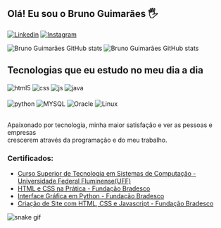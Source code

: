 ## Olá! Eu sou o Bruno Guimarães 🖐️

[![Linkedin](https://img.shields.io/badge/LinkedIn-0077B5?style=for-the-badge&logo=linkedin&logoColor=white)](https://www.linkedin.com/in/bruno-guima-desenvolvedor)
[![Instagram](https://img.shields.io/badge/Instagram-E4405F?style=for-the-badge&logo=instagram&logoColor=white)](https://instagram.com/bruno_guima42)


![Bruno Guimarães GitHub stats](https://github-readme-stats.vercel.app/api?username=Bruno-Guima&show_icon=true&theme=cobalt)
![Bruno Guimarães GitHub stats](https://github-readme-stats.vercel.app/api/top-langs/?username=Bruno-Guima&theme=blue-green)


## Tecnologias que eu estudo no meu dia a dia

<div style="display: inline_block">
  <img align="center" alt="html5" src="https://img.shields.io/badge/HTML5-E34F26?style=for-the-badge&logo=html5&logoColor=white" />
  <img align="center" alt="css" src="https://img.shields.io/badge/CSS3-1572B6?style=for-the-badge&logo=css3&logoColor=white" />
  <img align="center" alt="js" src="https://img.shields.io/badge/JavaScript-F7DF1E?style=for-the-badge&logo=javascript&logoColor=black" />
  <img align="center" alt="java" src="https://img.shields.io/badge/Java-ED8B00?style=for-the-badge&logo=openjdk&logoColor=white" /> </br> </br>
  <img align="center" alt="python" src="https://img.shields.io/badge/Python-3776AB?style=for-the-badge&logo=python&logoColor=white" /> 
  <img align="center" alt="MYSQL" src="https://img.shields.io/badge/MySQL-005C84?style=for-the-badge&logo=mysql&logoColor=white" />
  <img align="center" alt="Oracle" src="https://img.shields.io/badge/Oracle-F80000?style=for-the-badge&logo=oracle&logoColor=black" />
  <img align="center" alt="Linux" src="https://img.shields.io/badge/Linux-FCC624?style=for-the-badge&logo=linux&logoColor=black" />
  </div> <br/>

Apaixonado por tecnologia, minha maior satisfação e ver as pessoas e empresas </br> crescerem  através da programação e do meu trabalho.

### Certificados:
- [Curso Superior de Tecnologia em Sistemas de Computação - Universidade Federal Fluminense(UFF)]()<br/>
- [HTML e CSS na Prática - Fundação Bradesco]()<br/>
- [Interface Gráfica em Python - Fundação Bradesco]()<br/>
- [Criação de Site com HTML, CSS e Javascript - Fundação Bradesco]()<br/>

![snake gif](https://github.com/BGS37/BGS37/blob/output/github-contribution-grid-snake.svg)
